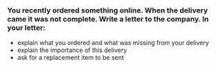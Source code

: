 ### You recently ordered something online. When the delivery came it was not complete. Write a letter to the company. In your letter:

- explain what you ordered and what was missing from your delivery
- explain the importance of this delivery
- ask for a replacement item to be sent
